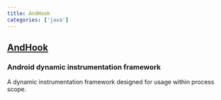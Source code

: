 ```yaml
---
title: AndHook
categories: ['java']
---
```

## [AndHook](https://github.com/asLody/AndHook)

### Android dynamic instrumentation framework

A dynamic instrumentation framework designed for usage within process scope.
